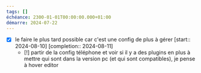 ```yaml
---
tags: []
échéance: 2300-01-01T00:00:00.000+01:00
démarre: 2024-07-22
---
```

- [X] le faire le plus tard possible car c'est une config de plus à gérer  [start:: 2024-08-10]  [completion:: 2024-08-11]
	- [!] partir de la config téléphone et voir si il y a des plugins en plus à mettre qui sont dans la version pc (et qui sont compatibles), je pense à hover editor